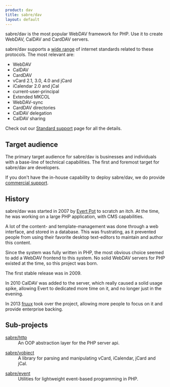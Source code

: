 ```yaml
---
product: dav
title: sabre/dav
layout: default
---
```


sabre/dav is the most popular WebDAV framework for PHP. Use it to create
WebDAV, CalDAV and CardDAV servers.

sabre/dav supports a [wide range][1] of internet standards related to these
protocols. The most relevant are:

* WebDAV
* CalDAV
* CardDAV
* vCard 2.1, 3.0, 4.0 and jCard
* iCalendar 2.0 and jCal
* current-user-principal
* Extended MKCOL
* WebDAV-sync
* CardDAV directories
* CalDAV delegation
* CalDAV sharing

Check out our [Standard support][1] page for all the details.

Target audience
---------------

The primary target audience for sabre/dav is businesses and individuals with
a base-line of technical capabilities. The first and foremost target for
sabre/dav are developers.

If you don't have the in-house capability to deploy sabre/dav, we do provide
[commercial support][2].

History
-------

sabre/dav was started in 2007 by [Evert Pot][3] to scratch an itch. At the
time, he was working on a large PHP application, with CMS capabilities.

A lot of the content- and template-management was done through a web
interface, and stored in a database. This was frustrating, as it prevented
people from using their favorite desktop text-editors to maintain and author
this content.

Since the system was fully written in PHP, the most obvious choice seemed to
add a WebDAV frontend to this system. No solid WebDAV servers for PHP existed
at the time, so this project was born.

The first stable release was in 2009.

In 2010 CalDAV was added to the server, which really caused a solid usage
spike, allowing Evert to dedicated more time on it, and no longer just in
the evening.

In 2013 [fruux][4] took over the project, allowing more people to focus on it
and provide enterprise backing.

Sub-projects
------------

<dl>
    <dt><a href="{{site.url}}/http">sabre/http</a></dt>
    <dd>An OOP abstraction layer for the PHP server api.</dd>
</dl>
<dl>
    <dt><a href="{{site.url}}/vobject">sabre/vobject</a></dt>
    <dd>A library for parsing and manipulating vCard, iCalendar, jCard and jCal.</dd>
</dl>
<dl>
    <dt><a href="{{site.url}}/event">sabre/event</a></dt>
    <dd>Utilities for lightweight event-based programming in PHP.</dd>
</dl>

[1]: /dav/standards-support/
[2]: http://localhost:8000/support
[3]: http://evertpot.com/
[4]: https://fruux.com/

